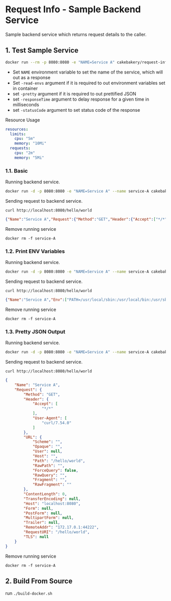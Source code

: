 # Request Info - Sample Backend Service
Sample backend service which returns request details to the caller.

## 1. Test Sample Service

```sh
docker run --rm -p 8080:8080 -e "NAME=Service A" cakebakery/request-info:v1 -addr :8080 -pretty -logH -logB -statusCode 200 -responseTime 1000
```

- Set `NAME` environment variable to set the name of the service, which will out as a response
- Set `-read-envs` argument if it is required to out environment variables set in container
- set `-pretty` argument if it is required to out prettified JSON
- set `-responseTime` argument to delay response for a given time in milliseconds
- set `-statusCode` argument to set status code of the response

Resource Usage
```yaml
resources:
  limits:
    cpu: "5m"
    memory: "10Mi"
  requests:
    cpu: "2m"
    memory: "5Mi"
```

### 1.1. Basic

Running backend service.
```sh
docker run -d -p 8080:8080 -e "NAME=Service A" --name service-A cakebakery/request-info:v1
```

Sending request to backend service.
```
curl http://localhost:8080/hello/world
```

```json
{"Name":"Service A","Request":{"Method":"GET","Header":{"Accept":["*/*"],"User-Agent":["curl/7.54.0"]},"URL":{"Scheme":"","Opaque":"","User":null,"Host":"","Path":"/hello/world","RawPath":"","ForceQuery":false,"RawQuery":"","Fragment":"","RawFragment":""},"ContentLength":0,"TransferEncoding":null,"Host":"localhost:8080","Form":null,"PostForm":null,"MultipartForm":null,"Trailer":null,"RemoteAddr":"172.17.0.1:55922","RequestURI":"/hello/world","TLS":null}}
```

Remove running service
```
docker rm -f service-A
```

### 1.2. Print ENV Variables

Running backend service.
```sh
docker run -d -p 8080:8080 -e "NAME=Service A" --name service-A cakebakery/request-info:v1 -read-envs
```

Sending request to backend service.
```
curl http://localhost:8080/hello/world
```

```json
{"Name":"Service A","Env":["PATH=/usr/local/sbin:/usr/local/bin:/usr/sbin:/usr/bin:/sbin:/bin","NAME=Service A","HOME=/root"],"Request":{"Method":"GET","Header":{"Accept":["*/*"],"User-Agent":["curl/7.54.0"]},"URL":{"Scheme":"","Opaque":"","User":null,"Host":"","Path":"/hello/world","RawPath":"","ForceQuery":false,"RawQuery":"","Fragment":"","RawFragment":""},"ContentLength":0,"TransferEncoding":null,"Host":"localhost:8080","Form":null,"PostForm":null,"MultipartForm":null,"Trailer":null,"RemoteAddr":"172.17.0.1:35306","RequestURI":"/hello/world","TLS":null}}
```

Remove running service
```
docker rm -f service-A
```

### 1.3. Pretty JSON Output

Running backend service.
```sh
docker run -d -p 8080:8080 -e "NAME=Service A" --name service-A cakebakery/request-info:v1 -pretty
```

Sending request to backend service.
```
curl http://localhost:8080/hello/world
```

```json
{
    "Name": "Service A",
    "Request": {
        "Method": "GET",
        "Header": {
            "Accept": [
                "*/*"
            ],
            "User-Agent": [
                "curl/7.54.0"
            ]
        },
        "URL": {
            "Scheme": "",
            "Opaque": "",
            "User": null,
            "Host": "",
            "Path": "/hello/world",
            "RawPath": "",
            "ForceQuery": false,
            "RawQuery": "",
            "Fragment": "",
            "RawFragment": ""
        },
        "ContentLength": 0,
        "TransferEncoding": null,
        "Host": "localhost:8080",
        "Form": null,
        "PostForm": null,
        "MultipartForm": null,
        "Trailer": null,
        "RemoteAddr": "172.17.0.1:44222",
        "RequestURI": "/hello/world",
        "TLS": null
    }
}
```

Remove running service
```
docker rm -f service-A
```

## 2. Build From Source
run `./build-docker.sh`
